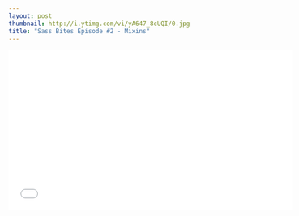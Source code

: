 ```yaml
---
layout: post
thumbnail: http://i.ytimg.com/vi/yA647_8cUQI/0.jpg 
title: "Sass Bites Episode #2 - Mixins"
---
```


<iframe width='560' height='315' src='//www.youtube.com/embed/yA647_8cUQI' frameborder='0' allowfullscreen></iframe>